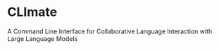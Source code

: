 # CLImate
A Command Line Interface for Collaborative Language Interaction with Large Language Models
